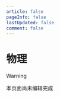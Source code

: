 ```yaml
---
article: false
pageInfo: false
lastUpdated: false
comment: false
---
```


# 物理

> [!warning]
> 本页面尚未编辑完成